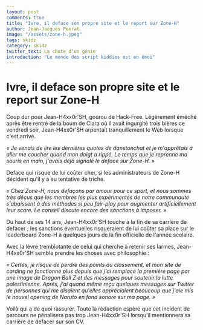 ```yaml
---
layout: post
comments: true
title: "Ivre, il deface son propre site et le report sur Zone-H"
author: Jean-Jacques Peerat
image: "/assets/zone-h.jpeg"
tags: skidz
category: skidz
twitter_text: La chute d'un génie
introduction: "Le monde des script kiddies est en émoi"
---
```

# Ivre, il deface son propre site et le report sur Zone-H

Coup dur pour Jean-H4xx0r'SH, gourou de Hack-Free. Légèrement éméché après être
rentré de la boum de Clara où il avait ingurgité trois bières ce vendredi soir,
Jean-H4xx0r'SH arpentait tranquillement le Web lorsque c'est arrivé.

*« Je venais de lire les dernières quotes de danstonchat et je m'apprêtais à
aller me coucher quand mon doigt a rippé. Le temps que je reprenne ma souris
en main, j'avais déjà signalé le deface sur Zone-H. »*

Deface qui risque de lui coûter cher, si les administrateurs de Zone-H
décident qu'il y a eu tentative de triche.

*« Chez Zone-H, nous defaçons par amour pour ce sport, et nous sommes très déçus
que les membres les plus expérimentés de notre communauté s'abaissent à des
méthodes si peu fair-play pour augmenter artificiellement leur score. Le
conseil discute encore des sanctions à imposer. »*

Du haut de ses 14 ans, Jean-H4xx0r'SH touche à la fin de sa carrière de defacer ; les sanctions éventuelles risqueraient de lui coûter sa place sur le
leaderboard Zone-H à quelques jours de la fin officielle de l'année scolaire.

Avec la lèvre tremblotante de celui qui cherche à retenir ses larmes,
Jean-H4xx0r'SH semble prendre les choses avec philosophie :

*« Certes, je risque de perdre des points au classement, et mon site de carding
ne fonctionne plus depuis que j'ai remplacé la première page par une image de
Dragon Ball Z et des messages pour soutenir la lutte palestinienne. Après, j'ai
quand même reçu quelques messages sur Twitter de personnes qui me disaient
qu'elles appréciaient beaucoup que j'aie mis le nouvel opening de Naruto en
fond sonore sur ma page. »*

Voilà qui a de quoi rassurer. Toute la rédaction espère que cet incident de
parcours ne pénalisera pas trop Jean-H4xx0r'SH lorsqu'il mentionnera sa carrière
de defacer sur son CV.
